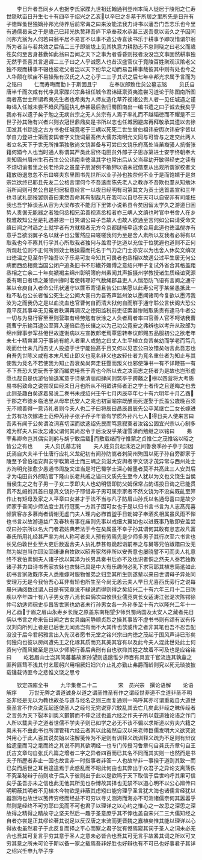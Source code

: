 <!-- { "loadSidebar": true } -->
　　李日升者吾同乡人也据李氏家牒九世祖廷翰通判登州本简人徙居于陵阳之仁寿世隠畎亩日升生七十有四卒于绍兴之乙亥以辛巳之冬墓于所居之里所先是日升有子徳辉蚤世独嫡孙邦光侍养后前常诲之曰来汝能法我力诗书以藩吾门吾志乐也今里有通儒曷亲之于是歳己巳邦光执贽拜吾庐下承奉菽水恭甚三返吾竟以诺久之予因间问邦光翁为人何若曰翁平居不易言不以事不造公寺喜读书乐于耕事予即叹惜谓尔翁所为者当与若共效之后偕二三子即翁垅上见其执意力耕励志不怠则晓之曰老父而歳徃矣何至苦身甚勤如此翁曰吾闻之天下之事为者昏昏则报者没没岂文事固然耕事独无然乎吾喜其言退谓二三子曰之人乎诚愿人也昔汉盛官仪于竟陵百姓聚观汉隂老父独不观而耕事不辍也彼老父者岂以天下纷华之动而易吾耕事哉彼其中则有处也今之人华颠在畎亩不易操殆有汉氏之人之心乎二三子其识之后七年卒邦光求属予言而为之铭曰
　　仁而寿晦而勤卜于斯固且宁
　　左奉议郎致仕贠公墓志铭
　　贠氏自唐半千而次咸有代序具家牒兴宗鼻祖任城令君讳延禀资夷澹尝习道论于陈图南所图南者髙世士所谓希夷先生者也希夷为人师友造化草芥视诸公贵人者一见任城遇之谨每谒入任城未尝不趋风而庭执礼恭甚最后告归蜀图南出一编书遗之曰子诚去我矣乎我亦有以遗子矣子勉之无病贠宗之无人贠宗有人焉子率礼而不越韬徳而不耀是不三世子孙其殆有兴者兴则衣冠世鼎鼎矣是书所以志也任城因避席再拜敬承其遗以去徐囬发其书踪迹之古方书也任城竟老于三嵎以死死二世生曾伯祖讳安舆次讳安宇皆以学自力登进士第而安舆者字文饶词最髙伟大儒苏洵明允文同与可皆与之定交此两人者立名天下于世无所推第独敬尚文饶甚备与可尝曰文饶乐府髙处当苖裔骚人抗衡张籍何廼今人也当时通人称谓其严类此官终屯田贠外郎子子思亦第进士安宇终朝奉大夫知眉州眉州生石石生公公讳南圭徳温其字也常出后从父当昼幼开敏得经史之读有不烦切谕者里之长老怜异之虽童子朋游例不敢狎以语未冠偕羣从出观所谓家校者文籍放纷退忽忽不乐曰嗟夫东里图书先世所以业子孙也独奈何不业于是而饱嬉于是贠宗岂欲终已耶且先友二公格言谓何今不吾逺而陈先老人之教亦不吾欺也羣从知勉沐浴所闻则可矣公自是归居极意经言一以夜日经明有司第其文为贡士选首盖宣和三年也寻试礼部报罢则奋曰果然吾命其有制哉凡在我可以自尽在天可以自安非有司能枉我也吾宁掉谈舌从容为大梁布衣不能归下里饰小说希县令矣因留太学久之游道日困势人贵倨无能器之者独何丞相兄弟善视焉丞相者亦三嵎人文缜也时官中书舍人在乡校雅故知公至是礼遇甚恩一日笑谓公曰子吾故人也故人欲通至言何如公曰请受命文缜曰闻之时趋之士就学者有方就禄者无方今京都缝掖牵连求合用此道也徳温傥亦有意乎吾欲羽翼子名以就子也公矍然应曰嗟嗟我何为至是舍人素所以友我者必将有以取我也今不察其行孚其心所取我者独何与盖君子达道以充位于位犹避也道则不正何所观赴位则不正何所则效士叛操履而托名于气力之门士亦安以为也舍人休矣文缜叹曰徳温之见至尔乎始吾以子乐易可友今知其可畏者也丞相以故遇公过平生居无何公病而西丞相竟当国公闭户追条旧书不形纎芥媚傅之意绍兴甲子复试外省合其格盖距丞相之亡余二十年矣褫褐主绵州彰明簿府州素闻其声扳摄州学教授诸生质经谊究源委有暍日者顷之兼领州掾时茗使韩璆好气数绳郡县吏人人惴恐防飞语有言阆之通守某以仓庾自入者命公讯状通守以篚币寄请且告公曰某愿以此寿公可乎某坐愚抵此一粒不私也公长者惟公死生之公闻大詈曰为吾寄声监州汝以墨闻诸司今复欲以墨汚我汝为之而我仍之是以血洗血也官曹何自而清大狱何自而觧乎通守聆公言伏阁大恐公竟平反其事卒无见寃者秩满再调汉之徳阳监税前吏征索甚惨贼取质责有逮马牛者公一切与为易行客至至则营取有经劳勉有状涂之人负者肩者率曰官善人官不呵诘我曹我曹宁乐输耳逮公至算入遂倍后邑长攘之以为己功公竟安之弗辨也以考升从政郎为绵州録事参军益倦世故遂谢病以左宣教郎老焉覃恩转奉议郎赐五品服初公之欲老年未七十精爽甚习于事尚有絶人者里人或勉之曰丈人生平植立良苦矣幼而学老而笃几晚而仕仕未几而去丈人投迹于世宁能独髙乎且又何以见志公曰汝错矣勿言此吾志也自吾先世陈义咸有本末凡知止即义也竞名非义也故轻仕者为竞名重仕者为知止与其使我为竞名不若使我为知止吾衰矣尚奔走狂蹷而叛义也邪使簿书一有不详鞭笞一有不下吾恐大吏玩吾于掌而纎吏唾吾于背也今所以去之决而志之扬者为是故也岂形虚愿也哉自是优游怡愉退寓意于诗章清丽闳肆间则筑亭于跨鼇之榜以四营将大考质易书躬致命之说尝叹曰经爻日月也所从不明廼讲师者汨之学士者传之且遂晦之也去此则圣趣白矣遂着易说二巻书未成绍兴壬午七月丙辰卒年七十有六明年十月乙酉于郡之布徳乡临池里从母牟氏安人之兆也初室喻宗既醮而死遂娶于氏盖公歳晚百须无不顺善得一意诗礼者则今夫人也二子曰将辰曰昌辰昌辰先公卒某继亡二女长嫁进士苏有功次嫁进士范仲芮孙子张子乔子年皆有学质外孙凡七人得日夫人使来言曰吾素有闻于公矣谓汝词喜切深而欲逺绍先民而笃意寂寞者汝铭公固宜兴宗以心制多难为觧夫人曰汝忘诸父谓何其尚忍令于后没没乎某谨雪涕而勉继之以铭曰
　　弗宰弗卿命岂其偶实则躬与胡宁敢后载而敷载绪而守惟蒙之贞惟仁之茂惟铭以昭之皆公之有也
　　夫人贠氏墓志铭
　　夫人姓贠贠起洙泗之间鲁衰季孙子亭于贠因氏焉自大夫半千仕唐行应礼义龙纪初有闻孙防嵩者刺简州殉国以死子孙自旁郡家于陵至予曾伯祖安舆安宇聫第进士而三嵎之贠滋大安舆者字文饶才茂异常与西州处士苏洵明允张愈少愚通书周旋文谊当是时巴蜀学士深心翰墨者莫不共髙此三人安舆后才为屯田贠外郎防官下隆山长老共戚之谥曰文质先生至今人犹以为文也文饶生当侯当侯生之之有子男一子女二季即夫人也幼明悟即防父姆保常占韵语投日诲之已能贯贯不乱姆拊其首曰是真文饶孙子耶惜非子男可属宗家者不然文饶为不没矣既齓至笄作止有矩母及家之人平章曰女甚才于法不当与凡子防眉山孙氏以名通母喜曰是故少师家乎吾闻少师法度士其行冠冕一方其子固可女也于是以归书言书言为人志髙亮喜倾賔客亦多慕尚者请谢无虚门夫人理内必栉首盥手日勅婢子奉酒炙相属虽风雨不惮也书言以故游道益广及春秋有事在庙则先事以戒细大翼如也以进既事乃敢即安盖尝叹曰孙宗所以名大门者君姑典若法于今在矣属虽不幸子孙其谓何其敢有怠志故凡富春氏所用礼经甚严率为州人称可者夫人预有劳焉先是少师多男子其行次至六书言也长兄伯敦世业至大吏后数返舍夫人执礼恭甚每跪起诣前奉之与舅等兄伯踧踖曰汝无然为姒岂当尔耶汝固谦谦自牧欲以昭吾家然非所以安吾意也屡晓譬不可而夫人礼意终不衰伯素悯夫人诸子欲以其泽为长男具奏书后亦不及也识者恫之然夫人泰若独教诸子甚力曰诗书吾家衣鉢也衣鉢已具是中大有乐趣何必乳下求官耶其植志简逺如此初书言家政既序夫人悉推嫁时服物惟弟之归至其所生则遂辇以来曰世谓母子异处同安理万无是今我怡吾心耳非有矫也所生至今尚无恙云夫人早日尤喜西氏旁行之说每晨兴诵阅数过谓人曰是有究竟说不縁说而得则得之矣绍兴二十有六年三月十二日防疾以卒年四十有八子男女亦八焉长曰偁次曰攸俱业儒竞爽长女适涛江张湜次陈锷徐仲弓幼适师琮史歩昌皆世家也幼者未行孙男女各一外孙多至十有六以隆兴二年十一月乙酉于眉之眉山永寿乡长陇之原盖东南相望少师呉蜀两国及太安人之藏者先日偁以书言之命来告曰闻之古女具幽闲静顺贞烈之操其事皆不虚书书则有颂有议有传汉刘向所列上者是已后世无闻焉岂有而不大其传也欤或传之者非其笔也吾不忍吾配没没于后今君躬雅言出入先汉者愿书元堂之铭兴宗曰内徳之茂起于国风声诗已形矣何独向也彼以房闼遭先王之化琢其质而充其美其容有以及此今夫人混此世处此土何资何守而风徽至是岂以少师躬行善后典刑有自也欤抑其姓之故着不可及也是应铭铭曰
　　屹若眉山士岂其简蕃蕃故家孙望则逺邈惟少师百有具宜千官流连其孰軰之匪矜匪骛不浅其付艺履躬兴用相厥妇妇兴介止礼亦勤止弗爵而龄则究以死元琰披披载镵载诗匪今之悲惟文饶之思兮







　　钦定四库全书
　　九华集巻二十二　　　　宋　员兴宗　撰论语解
　　论语解序
　　万世无弊之谓道诚身以道之谓圣惟圣有作之谓经世非道不立道非圣不明圣非经是无以为教也故圣与道与经名之则三而复通则一呜呼其亦可谓重哉自大道世衰圣言不作众说互起遂使圣人之经句无完说穿穴駮乱其去亡几矣此非经之昧传经者之言务为天下裂本训奥义欝欝而不伸之过也盖六经之作夫子所以载道独论语之作门人所以载夫子之道者世儒不学夫子则已如学之必无不该不徧以求斯道以穷夫六籍之奥未有不由此书也所谓管辖六经云者其以此哉然自汉以来老师巨儒发明大义欲究讹舛用心于此人百其说矣始以注解笺传为不足则有训释义疏训释义疏为不足则有辩议拾遗童而习之耄而终之其说不同其欲明经一也专门传授习鲁章句自龚氏齐章句自王氏古文章句自张氏凡篇之增者二字之异者四百而已其名不同而其实则一也然而是书夫子所歴者非止一国也故言非一时指事者非答一人也故举非一事揆于道则其致一而已矣而后世之耳目遑遑焉于此惑乱而不昭此何由也其弊出于众君子之异论支离荡佚不究圣秘辩于前则攻于后入于彼则出于此以是欲鸣于天下取信于后世呜呼其果可信矣乎虽吾亦未之信也此无他其所见也杂博故其择也无禁不以道心明不以公心辩传曰明明蔽其明者不见植木今物欲是非蔽其虑矧曰能穷理乎圣言犹大海也诸儒言经犹以器测海也故世以笺传穷经而经益不可穷以寻丈测海而海亦不可测诸儒奈何其嚣嚣乎然则是经终不可穷耶曰奚而不可也君子以理详之以心约之惟心之一故思之深思之深故得之精得之精故守之坚夫然后一趣于圣意庶乎其不悖也盖自宋兴二三大儒知经之自者亦尝是正其缪论著其说足以反汉唐之末流而更晋魏之蠧植矣惟其能以理详以心得故也虽然君子于此反复而择之平心而察之君子犹有憾焉窥其词于圣人之词未必无合也吾其可复言乎穷其意于圣人之意未必皆合也吾其可无言乎故畧其词之所以可又穷其意之所未可论于斯以备一家之载焉吾非好胜也好辩也有不可已也好事君子其详之绍兴壬申九华子序
